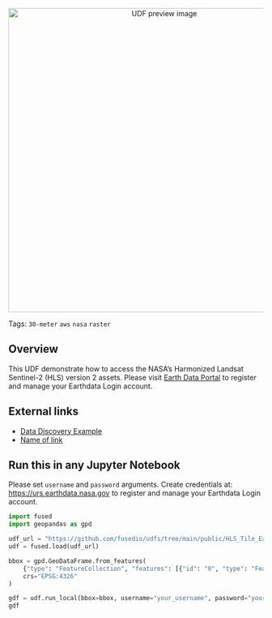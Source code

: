 <!--fused:preview-->
<p align="center"><img src="https://fused-magic.s3.us-west-2.amazonaws.com/thumbnails/udfs-staging/HLS_Tile_Example.png" width="600" alt="UDF preview image"></p>

<!--fused:tags-->
Tags: `30-meter` `aws` `nasa` `raster`

<!--fused:readme-->

## Overview
This UDF demonstrate how to access the NASA’s Harmonized Landsat Sentinel-2 (HLS) version 2 assets. Please visit [Earth Data Portal](https://urs.earthdata.nasa.gov) to register and manage your Earthdata Login account.

## External links

- [Data Discovery Example](https://nasa-openscapes.github.io/2021-Cloud-Hackathon/tutorials/02_Data_Discovery_CMR-STAC_API.html)
- [Name of link](https://example.com)

## Run this in any Jupyter Notebook

Please set `username` and `password` arguments. Create credentials at: https://urs.earthdata.nasa.gov to register and manage your Earthdata Login account.

```python
import fused
import geopandas as gpd

udf_url = "https://github.com/fusedio/udfs/tree/main/public/HLS_Tile_Example"
udf = fused.load(udf_url)

bbox = gpd.GeoDataFrame.from_features(
    {"type": "FeatureCollection", "features": [{"id": "0", "type": "Feature", "properties": {"x": 5241, "y": 12667, "z": 15}, "geometry": {"type": "Polygon", "coordinates": [[[-124.1455078125, 41.77131167976406], [-124.1455078125, 41.73852846935915], [-124.189453125, 41.73852846935915], [-124.189453125, 41.77131167976406], [-124.1455078125, 41.77131167976406]]]}}]},
    crs="EPSG:4326"
)

gdf = udf.run_local(bbox=bbox, username="your_username", password="your_password")
gdf
```